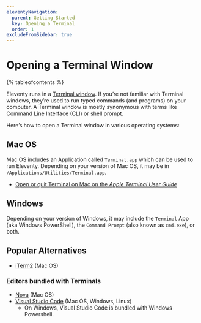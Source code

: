 ```yaml
---
eleventyNavigation:
  parent: Getting Started
  key: Opening a Terminal
  order: 1
excludeFromSidebar: true
---
```

# Opening a Terminal Window

{% tableofcontents %}

Eleventy runs in a [Terminal window](https://en.wikipedia.org/wiki/Terminal_emulator). If you’re not familiar with Terminal windows, they’re used to run typed commands (and programs) on your computer.  A Terminal window is mostly synonymous with terms like Command Line Interface (CLI) or shell prompt.

Here’s how to open a Terminal window in various operating systems:

## Mac OS

Mac OS includes an Application called `Terminal.app` which can be used to run Eleventy. Depending on your version of Mac OS, it may be in `/Applications/Utilities/Terminal.app`.

* [Open or quit Terminal on Mac on the _Apple Terminal User Guide_](https://support.apple.com/guide/terminal/open-or-quit-terminal-apd5265185d-f365-44cb-8b09-71a064a42125/mac)

## Windows

Depending on your version of Windows, it may include the `Terminal` App (aka Windows PowerShell), the `Command Prompt` (also known as `cmd.exe`), or both.

## Popular Alternatives

* [iTerm2](https://iterm2.com/) (Mac OS)

### Editors bundled with Terminals

* [Nova](https://nova.app/) (Mac OS)
* [Visual Studio Code](https://code.visualstudio.com/) (Mac OS, Windows, Linux)
  * On Windows, Visual Studio Code is bundled with Windows Powershell.
